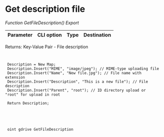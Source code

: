 ﻿---
sidebar_position: 10
---

# Get description file 



*Function GetFileDescription() Export*

 | Parameter | CLI option | Type | Destination |
 |-|-|-|-|

 
 Returns: Key-Value Pair - File description

```bsl title="Code example"
	
 
 Description = New Map;
 Description.Insert("MIME", "image/jpeg"); // MIME-type uploading file
 Description.Insert("Name", "New file.jpg"); // File name with extension
 Description.Insert("Description", "This is a new file"); // File description
 Description.Insert("Parent", "root"); // ID directory upload or "root" for upload in root
 
 Return Description;
 

	
```

```sh title="CLI command example"
 
 oint gdrive GetFileDescription

```


```json title="Result"



```
